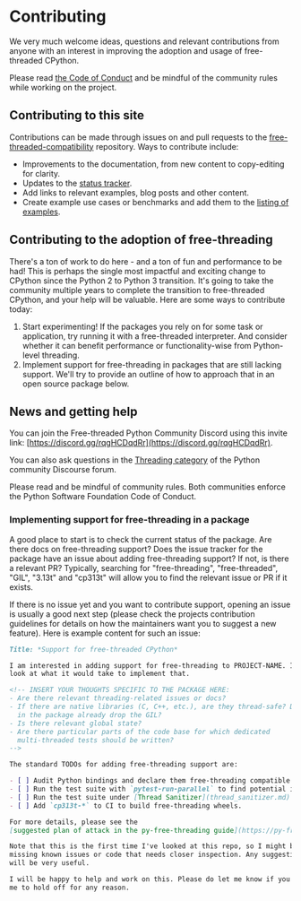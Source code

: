 # Contributing

We very much welcome ideas, questions and relevant contributions from anyone
with an interest in improving the adoption and usage of free-threaded CPython.

Please read [the Code of
Conduct](https://github.com/Quansight/.github/blob/master/CODE_OF_CONDUCT.md)
and be mindful of the community rules while working on the project.

## Contributing to this site

Contributions can be made through issues on and pull requests to the
[free-threaded-compatibility](https://github.com/Quansight-Labs/free-threaded-compatibility)
repository. Ways to contribute include:

- Improvements to the documentation, from new content to copy-editing for clarity.
- Updates to the [status tracker](https://py-free-threading.github.io/tracking/).
- Add links to relevant examples, blog posts and other content.
- Create example use cases or benchmarks and add them to the [listing of examples](examples/index.md).

## Contributing to the adoption of free-threading

There's a ton of work to do here - and a ton of fun and performance to be had!
This is perhaps the single most impactful and exciting change to CPython since
the Python 2 to Python 3 transition. It's going to take the community multiple
years to complete the transition to free-threaded CPython, and your help will
be valuable. Here are some ways to contribute today:

1. Start experimenting! If the packages you rely on for some task or application,
    try running it with a free-threaded interpreter. And consider whether it can
    benefit performance or functionality-wise from Python-level threading.
1. Implement support for free-threading in packages that are still lacking
    support. We'll try to provide an outline of how to approach that in an open
    source package below.

## News and getting help

You can join the Free-threaded Python Community Discord using this invite link:
[https://discord.gg/rqgHCDqdRr](https://discord.gg/rqgHCDqdRr).

You can also ask questions in the [Threading
category](https://discuss.python.org/c/threading/38) of the Python community
Discourse forum.

Please read and be mindful of community rules. Both communities enforce the
Python Software Foundation Code of Conduct.

### Implementing support for free-threading in a package

A good place to start is to check the current status of the package. Are there
docs on free-threading support? Does the issue tracker for the package have an
issue about adding free-threading support? If not, is there a relevant PR?
Typically, searching for "free-threading", "free-threaded", "GIL", "3.13t" and
"cp313t" will allow you to find the relevant issue or PR if it exists.

If there is no issue yet and you want to contribute support, opening an issue
is usually a good next step (please check the projects contribution guidelines
for details on how the maintainers want you to suggest a new feature). Here
is example content for such an issue:

```markdown
Title: *Support for free-threaded CPython*

I am interested in adding support for free-threading to PROJECT-NAME. I had a
look at what it would take to implement that.

<!-- INSERT YOUR THOUGHTS SPECIFIC TO THE PACKAGE HERE:
- Are there relevant threading-related issues or docs?
- If there are native libraries (C, C++, etc.), are they thread-safe? Does code
  in the package already drop the GIL?
- Is there relevant global state?
- Are there particular parts of the code base for which dedicated
  multi-threaded tests should be written?
-->

The standard TODOs for adding free-threading support are:

- [ ] Audit Python bindings and declare them free-threading compatible (xref https://py-free-threading.github.io/porting/#updating-extension-modules).
- [ ] Run the test suite with `pytest-run-parallel` to find potential issues, and fix them.
- [ ] Run the test suite under [Thread Sanitizer](thread_sanitizer.md). _If possible, depends on how many dependencies there are and if they run under TSan._
- [ ] Add `cp313t-*` to CI to build free-threading wheels.

For more details, please see the
[suggested plan of attack in the py-free-threading guide](https://py-free-threading.github.io/porting/#suggested-plan-of-attack).

Note that this is the first time I've looked at this repo, so I might be
missing known issues or code that needs closer inspection. Any suggestions here
will be very useful.

I will be happy to help and work on this. Please do let me know if you'd prefer
me to hold off for any reason.
```
